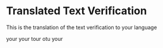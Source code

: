 # Translated Text Verification

This is the translation of the text verification to your language

your your tour otu your
